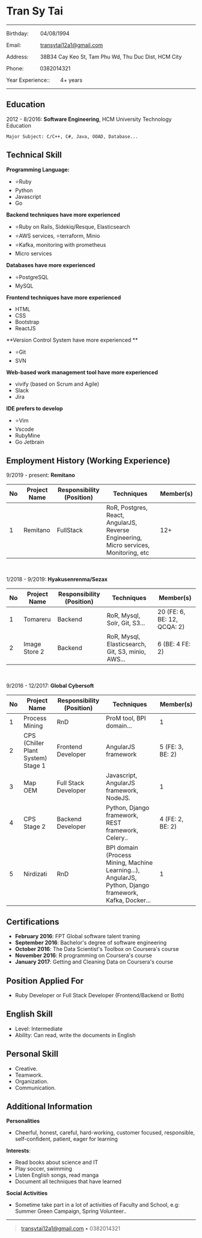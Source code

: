 Tran Sy Tai
============

-------------------     ----------------------------
Birthday: &nbsp;&nbsp;&nbsp;&nbsp;&nbsp;&nbsp;&nbsp;04/08/1994

Email: &nbsp;&nbsp;&nbsp;&nbsp;&nbsp;&nbsp;&nbsp;&nbsp;&nbsp;&nbsp;&nbsp;&nbsp;transytai12a1@gmail.com

Address: &nbsp;&nbsp;&nbsp;&nbsp;&nbsp;&nbsp;&nbsp;38B34 Cay Keo St, Tam Phu Wd, Thu Duc Dist, HCM City

Phone:&nbsp;&nbsp;&nbsp;&nbsp;&nbsp;&nbsp;&nbsp;&nbsp;&nbsp;&nbsp;&nbsp;0382014321

Year Experience::&nbsp;&nbsp;&nbsp;&nbsp;&nbsp;&nbsp;&nbsp;4+ years
-------------------     ----------------------------

Education
---------

2012 - 8/2016:  **Software Engineering**, HCM University Technology Education

    Major Subject: C/C++, C#, Java, OOAD, Database...


Technical Skill
----------

**Programming Language:**
+ :star:Ruby
+ Python
+ Javascript
+ Go

**Backend techniques have more experienced**
+ :star:Ruby on Rails, Sidekiq/Resque, Elasticsearch
+ :star:AWS services, :star:terraform, Minio
+ :star:Kafka, monitoring with prometheus
+ Micro services

**Databases have more experienced**
+ :star:PostgreSQL
+ MySQL

**Frontend techniques have more experienced**
- HTML
- CSS
- Bootstrap
- ReactJS

**Version Control System have more experienced **
- :star:Git
- SVN

**Web-based work management tool have more experienced**
- vivify (based on Scrum and Agile)
- Slack
- Jira

**IDE prefers to develop**
- :star:Vim
- Vscode
- RubyMine
- Go Jetbrain

Employment History (Working Experience)
----------
9/2019 - present: **Remitano**

|No| Project Name  	|   Responsibility (Position)	|  Techniques | Member(s) |
|---|---|---|---|---|
|1|  Remitano	| FullStack	| RoR, Postgres, React, AngularJS, Reverse Engineering, Micro services, Monitoring, etc | 12+ |

<br>

1/2018 - 9/2019: **Hyakusenrenma/Sezax**

|No| Project Name  	|   Responsibility (Position)	|  Techniques | Member(s) |
|---|---|---|---|---|
|1|  Tomareru	|   Backend	| RoR, Mysql, Solr, Git, S3... |  20 (FE: 6, BE: 12, QCQA: 2) |
|2|  Image Store 2	|   Backend	| RoR, Mysql, Elasticsearch, Git, S3, minio, AWS... |  6 (BE: 4 FE: 2) |

<br>

9/2016 - 12/2017: **Global Cybersoft**

|No| Project Name  	|   Responsibility (Position)	|  Techniques | Member(s) |
|---|---|---|---|---|
|1|  Process Mining	|   RnD	| ProM tool, BPI domain... | 1 |
|2|  CPS (Chiller Plant System) Stage 1 	| Frontend Developer  	| AngularJS framework| 5 (FE: 3, BE: 2) |
|3|  Map OEM 	|  Full Stack Developer 	| Javascript, AngularJS framework, NodeJS. | 1 |
|4|  CPS Stage 2 	|  Backend Developer 	| Python, Django framework, REST framework, Celery.. | 4 (FE: 2, BE: 2) |
|5|  Nirdizati 	|  RnD 	| BPI domain (Process Mining, Machine Learning...), AngularJS, Python, Django framework, Kafka, Docker...  | 1 |

Certifications
---
- **February 2016**: FPT Global software talent traning
- **September 2016**: Bachelor's degree of software engineering
- **October 2016**: The Data Scientist's Toolbox on Coursera's course
- **November 2016**: R programming on Coursera's course
- **January 2017**: Getting and Cleaning Data on Coursera's course

Position Applied For
---
- Ruby Developer or Full Stack Developer (Frontend/Backend or Both)

English Skill
----------
+ Level: Intermediate
+ Ability: Can read, write the documents in English

Personal Skill
----------
+ Creative.
+ Teamwork.
+ Organization.
+ Communication.

Additional Information
----------

**Personalities**
- Cheerful, honest, careful, hard-working, customer focused, responsible, self-confident, patient, eager for learning

**Interests**:
- Read books about science and IT
- Play soccer, swimming
- Listen English songs, read manga
- Document all techniques that have learned

**Social Activities**
- Sometime take part in a lot of activities of Faculty and School, e.g: Summer Green Campaign, Spring Volunteer..

----
> <transytai12a1@gmail.com> • 0382014321
